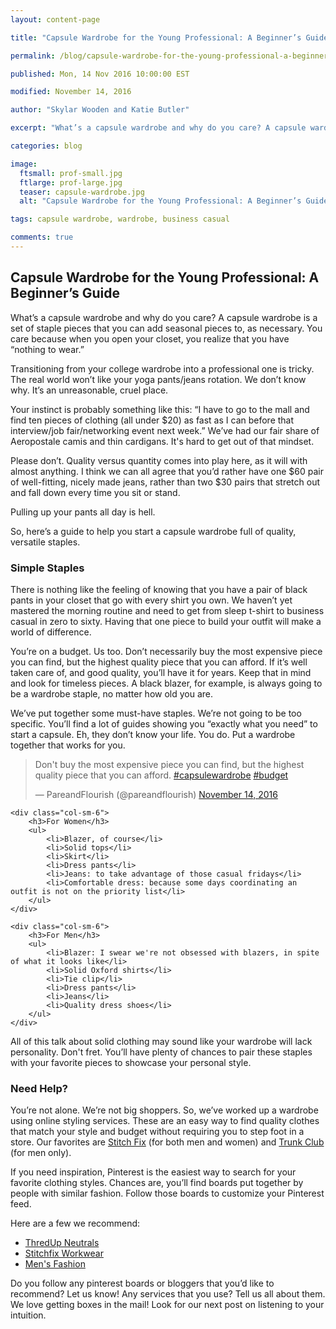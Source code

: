 ```yaml
---
layout: content-page

title: "Capsule Wardrobe for the Young Professional: A Beginner’s Guide"

permalink: /blog/capsule-wardrobe-for-the-young-professional-a-beginners-guide/

published: Mon, 14 Nov 2016 10:00:00 EST

modified: November 14, 2016

author: "Skylar Wooden and Katie Butler"

excerpt: "What’s a capsule wardrobe and why do you care? A capsule wardrobe is a set of staple pieces that you can add seasonal pieces to, as necessary. You care because when you open your closet, you realize that you have “nothing to wear.”"

categories: blog

image:
  ftsmall: prof-small.jpg
  ftlarge: prof-large.jpg
  teaser: capsule-wardrobe.jpg
  alt: "Capsule Wardrobe for the Young Professional: A Beginner’s Guide"

tags: capsule wardrobe, wardrobe, business casual

comments: true
---
```


## Capsule Wardrobe for the Young Professional: A Beginner’s Guide

What’s a capsule wardrobe and why do you care? A capsule wardrobe is a set of staple pieces that you can add seasonal pieces to, as necessary. You care because when you open your closet, you realize that you have “nothing to wear.” 


Transitioning from your college wardrobe into a professional one is tricky. The real world won’t like your yoga pants/jeans rotation. We don’t know why. It’s an unreasonable, cruel place. 


Your instinct is probably something like this: “I have to go to the mall and find ten pieces of clothing (all under $20) as fast as I can before that interview/job fair/networking event next week.” We’ve had our fair share of Aeropostale camis and thin cardigans. It's hard to get out of that mindset.  


Please don’t. Quality versus quantity comes into play here, as it will with almost anything. I think we can all agree that you’d rather have one $60 pair of well-fitting, nicely made jeans, rather than two $30 pairs that stretch out and fall down every time you sit or stand. 


Pulling up your pants all day is hell. 


So, here’s a guide to help you start a capsule wardrobe full of quality, versatile staples.

### Simple Staples

There is nothing like the feeling of knowing that you have a pair of black pants in your closet that go with every shirt you own. We haven’t yet mastered the morning routine and need to get from sleep t-shirt to business casual in zero to sixty. Having that one piece to build your outfit will make a world of difference.


You’re on a budget. Us too. Don’t necessarily buy the most expensive piece you can find, but the highest quality piece that you can afford. If it’s well taken care of, and good quality, you’ll have it for years. Keep that in mind and look for timeless pieces. A black blazer, for example, is always going to be a wardrobe staple, no matter how old you are. 

We’ve put together some must-have staples. We’re not going to be too specific. You’ll find a lot of guides showing you “exactly what you need” to start a capsule. Eh, they don’t know your life. You do. Put a wardrobe together that works for you. 

<blockquote class="twitter-tweet tw-align-center" data-lang="en"><p lang="en" dir="ltr">Don&#39;t buy the most expensive piece you can find, but the highest quality piece that you can afford. <a href="https://twitter.com/hashtag/capsulewardrobe?src=hash">#capsulewardrobe</a> <a href="https://twitter.com/hashtag/budget?src=hash">#budget</a></p>&mdash; PareandFlourish (@pareandflourish) <a href="https://twitter.com/pareandflourish/status/798187411071238144">November 14, 2016</a></blockquote>
<script async src="//platform.twitter.com/widgets.js" charset="utf-8"></script>

<div class="row">

    <div class="col-sm-6">
        <h3>For Women</h3>
        <ul>
            <li>Blazer, of course</li>
            <li>Solid tops</li>
            <li>Skirt</li>
            <li>Dress pants</li>
            <li>Jeans: to take advantage of those casual fridays</li>
            <li>Comfortable dress: because some days coordinating an outfit is not on the priority list</li>
        </ul>
    </div>

    <div class="col-sm-6">
        <h3>For Men</h3>
        <ul>
            <li>Blazer: I swear we're not obsessed with blazers, in spite of what it looks like</li>
            <li>Solid Oxford shirts</li>
            <li>Tie clip</li>
            <li>Dress pants</li>
            <li>Jeans</li>
            <li>Quality dress shoes</li>
        </ul>
    </div>
    
</div>

All of this talk about solid clothing may sound like your wardrobe will lack personality. Don't fret. You’ll have plenty of chances to pair these staples with your favorite pieces to showcase your personal style. 

### Need Help? 

You’re not alone. We’re not big shoppers. So, we’ve worked up a wardrobe using online styling services. These are an easy way to find quality clothes that match your style and budget without requiring you to step foot in a store. Our favorites are [Stitch Fix](https://www.stitchfix.com/?p=g&variant=3) (for both men and women) and [Trunk Club](https://www.trunkclub.com/?c=search_AW_BrandSearch_BrandPhrase_trunk%20club&utm_source=AW&utm_medium=search&utm_campaign=BrandSearch&utm_content=BrandPhrase&gclid=CjwKEAjwnebABRCjpvr13dHL8DsSJABB-ILJ22MWoqsQLN8p-N9NXJYemryvNFndAYJRwpn5u20vBhoCIaPw_wcB) (for men only). 

If you need inspiration, Pinterest is the easiest way to search for your favorite clothing styles. Chances are, you’ll find boards put together by people with similar fashion. Follow those boards to customize your Pinterest feed.

Here are a few we recommend: 
* [ThredUp Neutrals](https://www.pinterest.com/thredup/colorup-neutrals/)
* [Stitchfix Workwear](https://www.pinterest.com/stitchfix/workwear/)
* [Men's Fashion](https://www.pinterest.com/prockhold/mens-fashion/)

Do you follow any pinterest boards or bloggers that you’d like to recommend? Let us know! Any services that you use? Tell us all about them. We love getting boxes in the mail! Look for our next post on listening to your intuition.